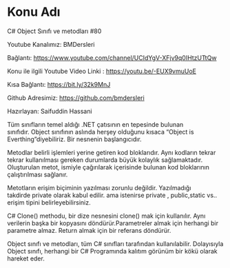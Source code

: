 # Konu Adı
C# Object Sınıfı ve metodları #80

Youtube Kanalımız: BMDersleri

Bağlantı: https://www.youtube.com/channel/UCIdYgV-XFjv9q0IHtzUTtQw

Konu ile ilgili Youtube Video Linki : https://youtu.be/-EUX9vmuUoE

Kısa Bağlantı: https://bit.ly/32k9MnJ

Github Adresimiz: https://github.com/bmdersleri

Hazırlayan: Saifuddin Hassani


Tüm sınıfların temel aldığı .NET çatısının en tepesinde bulunan sınıfıdır. Object sınıfının aslında herşey olduğunu kısaca “Object is Everthing”diyebiliriz. Bir nesnenin başlangıcıdır.




Metodlar belirli işlemleri yerine getiren kod bloklarıdır. Aynı kodların tekrar tekrar kullanılması gereken durumlarda büyük kolaylık sağlamaktadır. Oluşturulan metot, ismiyle çağırılarak içerisinde bulunan kod bloklarının çalıştırılması sağlanır.




Metotların erişim biçiminin yazılması zorunlu değildir. Yazılmadığı takdirde private olarak kabul edilir. ama istenirse private , public,static vs.. erişim tipini belirleyebilirsiniz.




C# Clone() methodu, bir dize nesnesini clone() mak için kullanılır. Aynı verilerin başka      bir kopyasını döndürür.Parametreler almak için herhangi bir parametre almaz.
Return  almak için bir referans döndürür.





Object sınıfı  ve metodları, tüm C# sınıfları tarafından kullanılabilir. Dolayısıyla Object sınıfı, herhangi bir C# Programında kalıtım görünüm bir kökü olarak hareket eder.

